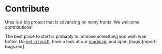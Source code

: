 # Contribute

Ursa is a big project that is advancing on many fronts. We welcome contributions!

The best place to start is probably to improve something you wish was better. Do [get in touch](discussion.md), have a look at our [roadmap](roadmap.md), and open [bugs][report-bugs.md].
